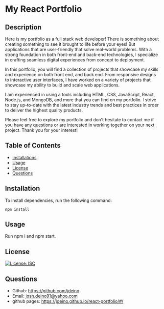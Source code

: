 # My React Portfolio

  ## Description
Here is my portfolio as a full stack web developer! There is something about creating something to see it brought to life before your eyes! But applications that are user-friendly that solve real-world problems. With a strong foundation in both front-end and back-end technologies, I specialize in crafting seamless digital experiences from concept to deployment.

In this portfolio, you will find a collection of projects that showcase my skills and experience on both front end, and back end. From responsive designs to interactive user interfaces, I have worked on a variety of projects that showcase my ability to build and scale web applications.

I am experienced in using a tools including HTML, CSS, JavaScript, React, Node.js, and MongoDB, and more that you can find on my portfolio. I strive to stay up-to-date with the latest industry trends and best practices in order to deliver the highest quality products.

Please feel free to explore my portfolio and don't hesitate to contact me if you have any questions or are interested in working together on your next project. Thank you for your interest!


  ## Table of Contents
  * [Installations](#installation)
  * [Usage](#usage)
  * [License](#license)
  * [Questions](#questions)

    
  ## Installation
  To install dependencies, run the following command:
  ```
  npm install
  ```
  
  ## Usage
  Run npm i and npm start. 

  ## License
  [![License: ISC](https://img.shields.io/badge/License-MIT-blue.svg)](https://opensource.org/licenses/MIT)

  ## Questions
  * Github: https://github.com/jdeino
  * Email: josh.deino91@yahoo.com
  * github pages: https://jdeino.github.io/react-portfolio/#/
